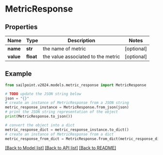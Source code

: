# MetricResponse


## Properties

Name | Type | Description | Notes
------------ | ------------- | ------------- | -------------
**name** | **str** | the name of metric | [optional] 
**value** | **float** | the value associated to the metric | [optional] 

## Example

```python
from sailpoint.v2024.models.metric_response import MetricResponse

# TODO update the JSON string below
json = "{}"
# create an instance of MetricResponse from a JSON string
metric_response_instance = MetricResponse.from_json(json)
# print the JSON string representation of the object
print(MetricResponse.to_json())

# convert the object into a dict
metric_response_dict = metric_response_instance.to_dict()
# create an instance of MetricResponse from a dict
metric_response_from_dict = MetricResponse.from_dict(metric_response_dict)
```
[[Back to Model list]](../README.md#documentation-for-models) [[Back to API list]](../README.md#documentation-for-api-endpoints) [[Back to README]](../README.md)


